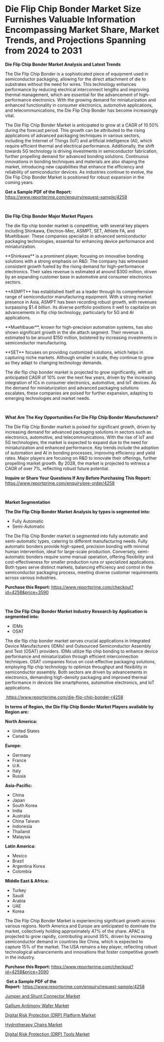 <p><h1>Die Flip Chip Bonder Market Size Furnishes Valuable Information Encompassing Market Share, Market Trends, and Projections Spanning from 2024 to 2031</h1></p><p><strong>Die Flip Chip Bonder Market Analysis and Latest Trends</strong></p>
<p><p>The Die Flip Chip Bonder is a sophisticated piece of equipment used in semiconductor packaging, allowing for the direct attachment of die to substrates without the need for wires. This technology enhances performance by reducing electrical interconnect lengths and improving thermal management, which are essential for the advancement of high-performance electronics. With the growing demand for miniaturization and enhanced functionality in consumer electronics, automotive applications, and telecommunications, the Die Flip Chip Bonder has become increasingly vital.</p><p>The Die Flip Chip Bonder Market is anticipated to grow at a CAGR of 10.50% during the forecast period. This growth can be attributed to the rising applications of advanced packaging techniques in various sectors, including the Internet of Things (IoT) and artificial intelligence (AI), which require efficient thermal and electrical performance. Additionally, the shift towards 5G technology is driving investments in semiconductor fabrication, further propelling demand for advanced bonding solutions. Continuous innovations in bonding techniques and materials are also shaping the market, introducing new capabilities that enhance the efficiency and reliability of semiconductor devices. As industries continue to evolve, the Die Flip Chip Bonder Market is positioned for robust expansion in the coming years.</p></p>
<p><strong>Get a Sample PDF of the Report:&nbsp;</strong> <a href="https://www.reportprime.com/enquiry/request-sample/4258?utm_campaign=950&utm_medium=2&utm_source=Github&utm_content=ia&utm_term=27112024&utm_id=die-flip-chip-bonder">https://www.reportprime.com/enquiry/request-sample/4258</a></p>
<p>&nbsp;</p>
<p><strong>Die Flip Chip Bonder Major Market Players</strong></p>
<p><p>The die flip chip bonder market is competitive, with several key players including Shinkawa, Electron-Mec, ASMPT, SET, Athlete FA, and Muehlbauer. These companies specialize in advanced semiconductor packaging technologies, essential for enhancing device performance and miniaturization.</p><p>**Shinkawa** is a prominent player, focusing on innovative bonding solutions with a strong emphasis on R&D. The company has witnessed consistent growth fueled by the rising demand for high-performance electronics. Their sales revenue is estimated at around $300 million, driven by an expanding customer base in automotive and consumer electronics sectors.</p><p>**ASMPT** has established itself as a leader through its comprehensive range of semiconductor manufacturing equipment. With a strong market presence in Asia, ASMPT has been recording robust growth, with revenues surpassing $1.4 billion. Its diverse portfolio positions it well to capitalize on advancements in flip chip technology, particularly for 5G and AI applications.</p><p>**Muehlbauer**, known for high-precision automation systems, has also shown significant growth in the die attach segment. Their revenue is estimated to be around $150 million, bolstered by increasing investments in semiconductor manufacturing.</p><p>**SET** focuses on providing customized solutions, which helps in capturing niche markets. Although smaller in scale, they continue to grow as they adapt to changing technology demands.</p><p>The die flip chip bonder market is projected to grow significantly, with an anticipated CAGR of 10% over the next few years, driven by the increasing integration of ICs in consumer electronics, automotive, and IoT devices. As the demand for miniaturization and advanced packaging solutions escalates, these companies are poised for further expansion, adapting to emerging technologies and market needs.</p></p>
<p>&nbsp;</p>
<p><strong>What Are The Key Opportunities For Die Flip Chip Bonder Manufacturers?</strong></p>
<p><p>The Die Flip Chip Bonder market is poised for significant growth, driven by increasing demand for advanced packaging solutions in sectors such as electronics, automotive, and telecommunications. With the rise of IoT and 5G technologies, the market is expected to expand due to the need for miniaturization and enhanced performance. Key trends include the adoption of automation and AI in bonding processes, improving efficiency and yield rates. Major players are focusing on R&D to innovate their offerings, further propelling market growth. By 2028, the market is projected to witness a CAGR of over 7%, reflecting robust future potential.</p></p>
<p><strong>Inquire or Share Your Questions If Any Before Purchasing This Report:</strong> <a href="https://www.reportprime.com/enquiry/pre-order/4258?utm_campaign=950&utm_medium=2&utm_source=Github&utm_content=ia&utm_term=27112024&utm_id=die-flip-chip-bonder">https://www.reportprime.com/enquiry/pre-order/4258</a></p>
<p>&nbsp;</p>
<p><strong>Market Segmentation</strong></p>
<p><strong>The Die Flip Chip Bonder Market Analysis by types is segmented into:</strong></p>
<p><ul><li>Fully Automatic</li><li>Semi-Automatic</li></ul></p>
<p><p>The Die Flip Chip Bonder market is segmented into fully automatic and semi-automatic types, catering to different manufacturing needs. Fully automatic bonders provide high-speed, precision bonding with minimal human intervention, ideal for large-scale production. Conversely, semi-automatic bonders require some manual operation, offering flexibility and cost-effectiveness for smaller production runs or specialized applications. Both types serve distinct markets, balancing efficiency and control in the semiconductor packaging process, meeting diverse customer requirements across various industries.</p></p>
<p><strong>Purchase this Report:&nbsp;</strong><a href="https://www.reportprime.com/checkout?id=4258&price=3590&utm_campaign=950&utm_medium=2&utm_source=Github&utm_content=ia&utm_term=27112024&utm_id=die-flip-chip-bonder">https://www.reportprime.com/checkout?id=4258&price=3590</a></p>
<p>&nbsp;</p>
<p><strong>The Die Flip Chip Bonder Market Industry Research by Application is segmented into:</strong></p>
<p><ul><li>IDMs</li><li>OSAT</li></ul></p>
<p><p>The die flip chip bonder market serves crucial applications in Integrated Device Manufacturers (IDMs) and Outsourced Semiconductor Assembly and Test (OSAT) providers. IDMs utilize flip chip bonding to enhance device performance and miniaturization through efficient interconnection techniques. OSAT companies focus on cost-effective packaging solutions, employing flip chip technology to optimize throughput and flexibility in semiconductor assembly. Both sectors are driven by advancements in electronics, demanding high-density packaging and improved thermal performance in devices like smartphones, automotive electronics, and IoT applications.</p></p>
<p><a href="https://www.reportprime.com/die-flip-chip-bonder-r4258?utm_campaign=950&utm_medium=2&utm_source=Github&utm_content=ia&utm_term=27112024&utm_id=die-flip-chip-bonder">&nbsp;https://www.reportprime.com/die-flip-chip-bonder-r4258</a></p>
<p><strong>In terms of Region, the Die Flip Chip Bonder Market Players available by Region are:</strong></p>
<p>
    <p> <strong> North America: </strong>
        <ul>
            <li>United States</li>
            <li>Canada</li>
        </ul>
        </p> 
    <p> <strong> Europe: </strong>
        <ul>
            <li>Germany</li>
            <li>France</li>
            <li>U.K.</li>
            <li>Italy</li>
            <li>Russia</li>
        </ul>
        </p> 
    <p> <strong> Asia-Pacific: </strong>
        <ul>
            <li>China</li>
            <li>Japan</li>
            <li>South Korea</li>
            <li>India</li>
            <li>Australia</li>
            <li>China Taiwan</li>
            <li>Indonesia</li>
            <li>Thailand</li>
            <li>Malaysia</li>
        </ul>
        </p> 
    <p> <strong> Latin America: </strong>
        <ul>
            <li>Mexico</li>
            <li>Brazil</li>
            <li>Argentina Korea</li>
            <li>Colombia</li>
        </ul>
        </p> 
    <p> <strong> Middle East & Africa: </strong>
        <ul>
            <li>Turkey</li>
            <li>Saudi</li>
            <li>Arabia</li>
            <li>UAE</li>
            <li>Korea</li>
        </ul>
    </p>
    </p>
<p><p>The Die Flip Chip Bonder Market is experiencing significant growth across various regions. North America and Europe are anticipated to dominate the market, collectively holding approximately 47% of the share. APAC is projected to grow rapidly, contributing around 35%, driven by increasing semiconductor demand in countries like China, which is expected to capture 15% of the market. The USA remains a key player, reflecting robust technological advancements and innovations that foster competitive growth in the industry.</p></p>
<p><strong>Purchase this Report: </strong><a href="https://www.reportprime.com/checkout?id=4258&price=3590&utm_campaign=950&utm_medium=2&utm_source=Github&utm_content=ia&utm_term=27112024&utm_id=die-flip-chip-bonder">https://www.reportprime.com/checkout?id=4258&price=3590</a></p>
<p>&nbsp;<strong>Get a Sample PDF of the Report:&nbsp;&nbsp;</strong><a href="https://www.reportprime.com/enquiry/request-sample/4258?utm_campaign=950&utm_medium=2&utm_source=Github&utm_content=ia&utm_term=27112024&utm_id=die-flip-chip-bonder">https://www.reportprime.com/enquiry/request-sample/4258</a></p>
<p><strong></strong></p>
<p><p><a href="https://github.com/XavierTyler76/Market-Research-Report-List-1/blob/main/jumper-and-shunt-connector-market.md?utm_campaign=950&utm_medium=2&utm_source=Github&utm_content=ia&utm_term=27112024&utm_id=die-flip-chip-bonder">Jumper and Shunt Connector Market</a></p><p><a href="https://github.com/marlanamarvn/Market-Research-Report-List-1/blob/main/gallium-antimony-wafer-market.md?utm_campaign=950&utm_medium=2&utm_source=Github&utm_content=ia&utm_term=27112024&utm_id=die-flip-chip-bonder">Gallium Antimony Wafer Market</a></p><p><a href="https://issuu.com/reportprime-2/docs/digital-risk-protection-drp-platfor_a8d8af012e9b7f?utm_campaign=950&utm_medium=2&utm_source=Github&utm_content=ia&utm_term=27112024&utm_id=die-flip-chip-bonder">Digital Risk Protection (DRP) Platform Market</a></p><p><a href="https://www.linkedin.com/pulse/hydrotherapy-chairs-market-evaluation-leading-players-organization-bfuif?utm_campaign=950&utm_medium=2&utm_source=Github&utm_content=ia&utm_term=27112024&utm_id=die-flip-chip-bonder">Hydrotherapy Chairs Market</a></p><p><a href="https://issuu.com/reportprime-2/docs/digital-risk-protection-drp-tools-m_6140d0b026734b?utm_campaign=950&utm_medium=2&utm_source=Github&utm_content=ia&utm_term=27112024&utm_id=die-flip-chip-bonder">Digital Risk Protection (DRP) Tools Market</a></p></p>